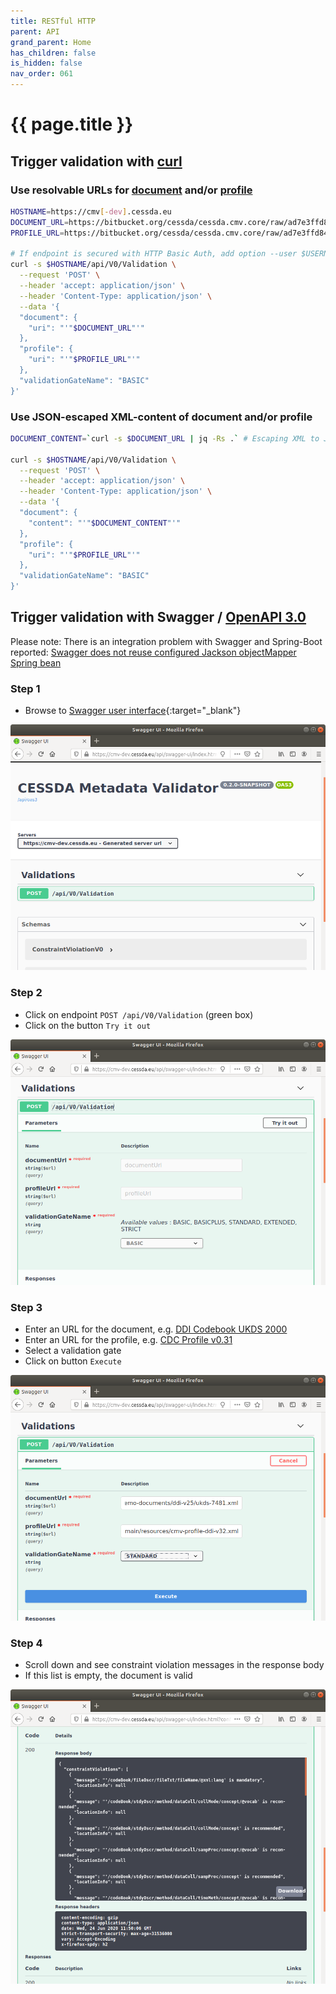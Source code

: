 ```yaml
---
title: RESTful HTTP
parent: API
grand_parent: Home
has_children: false
is_hidden: false
nav_order: 061
---
```


# {{ page.title }}

## Trigger validation with [curl](https://curl.se/)

### Use resolvable URLs for [document](glossary.html#document) and/or [profile](glossary.html#profile)

```bash
HOSTNAME=https://cmv[-dev].cessda.eu
DOCUMENT_URL=https://bitbucket.org/cessda/cessda.cmv.core/raw/ad7e3ffd847ecb9c35faea329fbc7cfe14bfb7a6/src/main/resources/demo-documents/ddi-v25/ukds-2000.xml
PROFILE_URL=https://bitbucket.org/cessda/cessda.cmv.core/raw/ad7e3ffd847ecb9c35faea329fbc7cfe14bfb7a6/src/main/resources/demo-documents/ddi-v25/cdc25_profile.xml

# If endpoint is secured with HTTP Basic Auth, add option --user $USERNAME:$PASSWORD
curl -s $HOSTNAME/api/V0/Validation \
  --request 'POST' \
  --header 'accept: application/json' \
  --header 'Content-Type: application/json' \
  --data '{
  "document": {
    "uri": "'"$DOCUMENT_URL"'"
  },
  "profile": {
    "uri": "'"$PROFILE_URL"'"
  },
  "validationGateName": "BASIC"
}'
```

### Use JSON-escaped XML-content of document and/or profile

```bash
DOCUMENT_CONTENT=`curl -s $DOCUMENT_URL | jq -Rs .` # Escaping XML to JSON is still not correct!

curl -s $HOSTNAME/api/V0/Validation \
  --request 'POST' \
  --header 'accept: application/json' \
  --header 'Content-Type: application/json' \
  --data '{
  "document": {
    "content": "'"$DOCUMENT_CONTENT"'"
  },
  "profile": {
    "uri": "'"$PROFILE_URL"'"
  },
  "validationGateName": "BASIC"
}'
```

## Trigger validation with Swagger / [OpenAPI 3.0](https://swagger.io/specification)

Please note: There is an integration problem with Swagger and Spring-Boot reported:
 [Swagger does not reuse configured Jackson objectMapper Spring bean](https://bitbucket.org/cessda/cessda.cmv.server/issues/43)

### Step 1

* Browse to [Swagger user interface](https://api.tech.cessda.eu/){:target="_blank"}

![Step 1](images/user-documentation/swagger-tutorial-01.png)

### Step 2

* Click on endpoint `POST /api/V0/Validation` (green box)
* Click on the button `Try it out`

![Step 2](images/user-documentation/swagger-tutorial-02.png)

### Step 3

* Enter an URL for the document, e.g. [DDI Codebook UKDS 2000](https://bitbucket.org/cessda/cessda.cmv.core/raw/8d0ea9d6a731fa06bde8c8f2b231c2e974aa7130/src/main/resources/demo-documents/ddi-v25/ukds-2000.xml)
* Enter an URL for the profile, e.g. [CDC Profile v0.31](https://bitbucket.org/cessda/cessda.cmv.core/raw/8d0ea9d6a731fa06bde8c8f2b231c2e974aa7130/src/main/resources/demo-documents/ddi-v25/cdc25_profile.xml)
* Select a validation gate
* Click on button `Execute`

![Step 3](images/user-documentation/swagger-tutorial-03.png)

### Step 4

* Scroll down and see constraint violation messages in the response body
* If this list is empty, the document is valid

![Step 4](images/user-documentation/swagger-tutorial-04.png)
